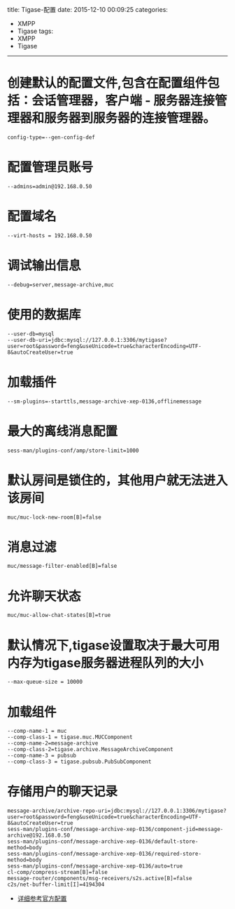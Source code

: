 title: Tigase-配置
date: 2015-12-10 00:09:25
categories: 
- XMPP
- Tigase
tags: 
- XMPP
- Tigase
---
# 创建默认的配置文件,包含在配置组件包括：会话管理器，客户端 - 服务器连接管理器和服务器到服务器的连接管理器。

	config-type=--gen-config-def
# 配置管理员账号
	--admins=admin@192.168.0.50
# 配置域名
	--virt-hosts = 192.168.0.50
# 调试输出信息
	--debug=server,message-archive,muc
# 使用的数据库
	--user-db=mysql
	--user-db-uri=jdbc:mysql://127.0.0.1:3306/mytigase?user=root&password=feng&useUnicode=true&characterEncoding=UTF-8&autoCreateUser=true
# 加载插件
	--sm-plugins=-starttls,message-archive-xep-0136,offlinemessage
# 最大的离线消息配置
	sess-man/plugins-conf/amp/store-limit=1000
# 默认房间是锁住的，其他用户就无法进入该房间
	muc/muc-lock-new-room[B]=false
# 消息过滤
	muc/message-filter-enabled[B]=false
# 允许聊天状态
	muc/muc-allow-chat-states[B]=true
# 默认情况下,tigase设置取决于最大可用内存为tigase服务器进程队列的大小
	--max-queue-size = 10000
# 加载组件
	--comp-name-1 = muc
	--comp-class-1 = tigase.muc.MUCComponent
	--comp-name-2=message-archive
	--comp-class-2=tigase.archive.MessageArchiveComponent
	--comp-name-3 = pubsub
	--comp-class-3 = tigase.pubsub.PubSubComponent
# 存储用户的聊天记录
	message-archive/archive-repo-uri=jdbc:mysql://127.0.0.1:3306/mytigase?user=root&password=feng&useUnicode=true&characterEncoding=UTF-8&autoCreateUser=true
	sess-man/plugins-conf/message-archive-xep-0136/component-jid=message-archive@192.168.0.50
	sess-man/plugins-conf/message-archive-xep-0136/default-store-method=body
	sess-man/plugins-conf/message-archive-xep-0136/required-store-method=body
	sess-man/plugins-conf/message-archive-xep-0136/auto=true
	cl-comp/compress-stream[B]=false
	message-router/components/msg-receivers/s2s.active[B]=false
	c2s/net-buffer-limit[I]=4194304
* [详细参考官方配置](http://docs.tigase.org/tigase-server/snapshot/Properties_Guide/webhelp/)

